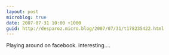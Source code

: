 ```yaml
---
layout: post
microblog: true
date: 2007-07-31 10:00 +1000
guid: http://desparoz.micro.blog/2007/07/31/t178235422.html
---
```

Playing around on facebook.  interesting....
